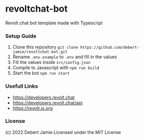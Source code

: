 # revoltchat-bot
Revolt.chat bot template made with Typescript

### Setup Guide
1. Clone this repository `git clone https://github.com/debert-jamie/revoltchat-bot.git`
2. Rename `.env.example` to `.env` and fill in the values
3. Fill the values inside `src/config.json`
4. Compile to Javascript with `npm run build`
5. Start the bot `npm run start`

### Usefull Links
- https://developers.revolt.chat
- https://developers.revolt.chat/api
- https://revolt.js.org

### License
(c) 2022 Debert Jamie
Licensed under the MIT License